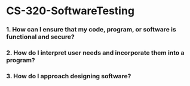 # CS-320-SoftwareTesting

### 1. How can I ensure that my code, program, or software is functional and secure?
   
### 2. How do I interpret user needs and incorporate them into a program?
   
### 3. How do I approach designing software?
